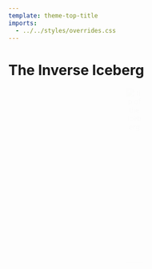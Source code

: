 ```yaml
---
template: theme-top-title
imports:
  - ../../styles/overrides.css
---
```


<style>
  img {
    width: 30%!important;
  }

  p {
    width: 80%!important;
    margin: 0 auto!important;
    text-align: center;
    -webkit-animation: fadein 2s; /* Safari, Chrome and Opera > 12.1 */
    -moz-animation: fadein 2s; /* Firefox < 16 */
    -ms-animation: fadein 2s; /* Internet Explorer */
      -o-animation: fadein 2s; /* Opera < 12.1 */
        animation: fadein 2s;
  }

  @keyframes fadein {
    from { opacity: 0; }
    to   { opacity: 1; }
  }

  /* Firefox < 16 */
  @-moz-keyframes fadein {
    from { opacity: 0; }
    to   { opacity: 1; }
  }

  /* Safari, Chrome and Opera > 12.1 */
  @-webkit-keyframes fadein {
      from { opacity: 0; }
      to   { opacity: 1; }
  }

  /* Internet Explorer */
  @-ms-keyframes fadein {
      from { opacity: 0; }
      to   { opacity: 1; }
  }

  /* Opera < 12.1 */
  @-o-keyframes fadein {
      from { opacity: 0; }
      to   { opacity: 1; }
  }
</style>

# The Inverse Iceberg

![tip of the iceberg](https://pbs.twimg.com/profile_images/201252361/iceberglogo.jpg)

<!-- - HTML / CSS
- FE frameworks
- bundlers
- reload / HMR
- TypeScript -->